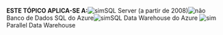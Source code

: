 <Token>**ESTE TÓPICO APLICA-SE A:**![sim](media/yes.png)SQL Server (a partir de 2008)![não](media/no.png)Banco de Dados SQL do Azure![sim](media/yes.png)SQL Data Warehouse do Azure ![sim](media/yes.png)Parallel Data Warehouse </Token>

